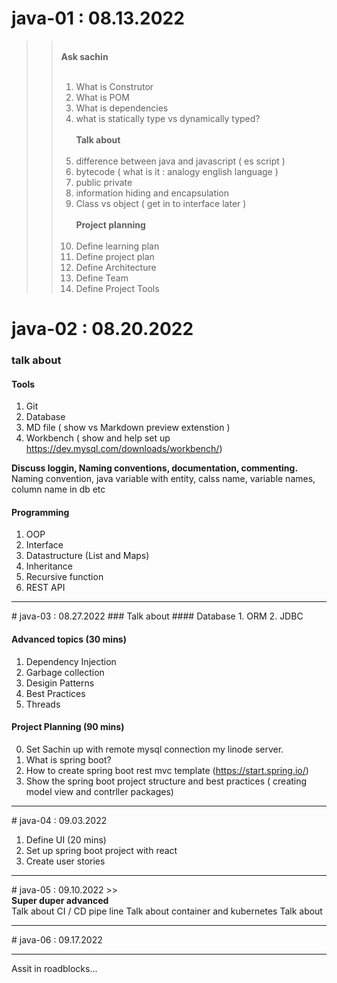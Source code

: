 # java-01 : 08.13.2022
>><br><strong>   Ask sachin</strong><br><br>
>> 1. What is Construtor
>> 2. What is POM
>> 3. What is dependencies
>> 4. what is statically type vs dynamically typed?<br><br>
>> <strong>Talk about</strong><br><br>
>> 1. difference between java and javascript ( es script )
>> 2. bytecode ( what is it : analogy english language )
>> 3. public private
>> 4. information hiding and encapsulation
>> 5. Class vs object ( get in to interface later )<br><br>
>> <strong>Project planning</strong><br><br>
>> 1. Define learning plan
>> 2. Define project plan
>> 3. Define Architecture
>> 4. Define Team
>> 5. Define Project Tools


# java-02 : 08.20.2022
### talk about

#### Tools

1. Git
2. Database
3. MD file ( show vs Markdown preview extenstion )
4. Workbench ( show and help set up https://dev.mysql.com/downloads/workbench/)

<strong>Discuss loggin, Naming conventions, documentation, commenting. </strong>
Naming convention, java variable with entity, calss name, variable names, column name in db etc

#### Programming

1. OOP
2. Interface
3. Datastructure (List and Maps)
4. Inheritance
5. Recursive function
6. REST API

<hr/>
# java-03 : 08.27.2022
### Talk about
#### Database 
1. ORM
2. JDBC

#### Advanced topics (30 mins)

1. Dependency Injection
2. Garbage collection
3. Desigin Patterns
4. Best Practices
5. Threads


#### Project Planning (90 mins)

0. Set Sachin up with remote mysql connection my linode server.
1. What is spring boot?
2. How to create spring boot rest mvc template (https://start.spring.io/)
3. Show the spring boot project structure and best practices ( creating model view and contrller packages)


<hr/>
# java-04 : 09.03.2022

1. Define UI (20 mins)
2. Set up spring boot project with react
3. Create user stories

<hr/>
# java-05 : 09.10.2022
>><br><strong>Super duper advanced</strong></br> 
Talk about CI / CD pipe line 
Talk about container and kubernetes
Talk about 



<hr/>
# java-06 : 09.17.2022
<hr/>
Assit in roadblocks...